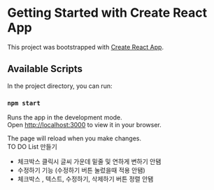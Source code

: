# Getting Started with Create React App

This project was bootstrapped with [Create React App](https://github.com/facebook/create-react-app).

## Available Scripts

In the project directory, you can run:

### `npm start`

Runs the app in the development mode.\
Open [http://localhost:3000](http://localhost:3000) to view it in your browser.

The page will reload when you make changes.\
TO DO List 만들기 

- 체크박스 클릭시 글씨 가운데 밑줄 및 연하게 변하기 안됌
- 수정하기 기능 (수정하기 버튼 눌렀을때 적용 안됌)
- 체크박스 , 텍스트, 수정하기, 삭제하기 버튼 정렬 안됌 

